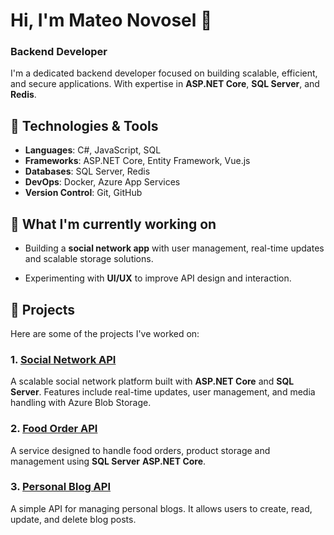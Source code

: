# Hi, I'm Mateo Novosel 👋
### Backend Developer

I'm a dedicated backend developer focused on building scalable, efficient, and secure applications. With expertise in **ASP.NET Core**, **SQL Server**, and **Redis**.

## 🚀 Technologies & Tools

- **Languages**: C#, JavaScript, SQL
- **Frameworks**: ASP.NET Core, Entity Framework, Vue.js
- **Databases**: SQL Server, Redis
- **DevOps**: Docker, Azure App Services
- **Version Control**: Git, GitHub

## 🌱 What I'm currently working on

- Building a **social network app** with user management, real-time updates and scalable storage solutions.
<!--- Enhancing my skills with **cloud technologies** and **microservices architecture**.-->
- Experimenting with **UI/UX** to improve API design and interaction.

## 💼 Projects

Here are some of the projects I've worked on:

### 1. [Social Network API](https://github.com/novosel2/snetapi)
A scalable social network platform built with **ASP.NET Core** and **SQL Server**. Features include real-time updates, user management, and media handling with Azure Blob Storage.

### 2. [Food Order API](https://github.com/novosel2/foodorderapi)
A service designed to handle food orders, product storage and management using **SQL Server** **ASP.NET Core**.

### 3. [Personal Blog API](https://github.com/novosel2/personalblogapi)
A simple API for managing personal blogs. It allows users to create, read, update, and delete blog posts.
<!--
## 📈 GitHub Stats

![Mateo's GitHub Stats](https://github-readme-stats.vercel.app/api?username=your-github-username&show_icons=true&hide_title=true&count_private=true&hide=prs)

## 💬 Let's Connect!

- [LinkedIn](https://www.linkedin.com/in/mateo-novosel/)
- [Personal Website](#)
- [Twitter](#)

---

Thanks for stopping by! Feel free to check out my repositories or reach out if you want to collaborate on an exciting project. 😊

<!--
**novosel2/novosel2** is a ✨ _special_ ✨ repository because its `README.md` (this file) appears on your GitHub profile.

Here are some ideas to get you started:

- 🔭 I’m currently working on ...
- 🌱 I’m currently learning ...
- 👯 I’m looking to collaborate on ...
- 🤔 I’m looking for help with ...
- 💬 Ask me about ...
- 📫 How to reach me: ...
- 😄 Pronouns: ...
- ⚡ Fun fact: ...
-->

